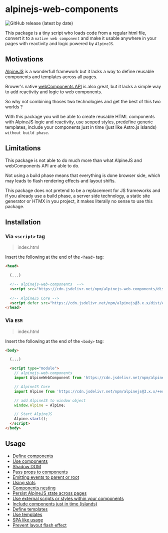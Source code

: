 # alpinejs-web-components


![GitHub release (latest by date)](https://img.shields.io/github/v/release/niconoclaste/alpinejs-web-components)

This package is a tiny script who loads code from a regular html file, convert it to a `native web component` and make it usable anywhere in your pages with reactivity and logic powered by `AlpineJS`.

<a name="motivations"></a>
## Motivations
[AlpineJS](https://github.com/alpinejs/alpine/) is a wonderfull framework but it lacks a way to define reusable components and templates across all pages.

Brower's native [webComponents API](https://developer.mozilla.org/en-US/docs/Web/API/Web_components) is also great, but it lacks a simple way to add reactivity and logic to web components.

So why not combining thoses two technologies and get the best of this two worlds ?

With this package you will be able to create reusable HTML components with AlpineJS logic and reactivity, use scoped styles, predefine generic templates, include your components just in time (just like Astro.js islands) `without build phase`.

<a name="limitations"></a>
## Limitations
This package is not able to do much more than what AlpineJS and webComponents API are able to do.

Not using a build phase means that everything is done browser side, which may leads to flash rendering effects and layout shifts.

This package does not pretend to be a replacement for JS frameworks and if you already use a build phase, a server side technology, a static site generator or HTMX in you project, it makes literally no sense to use this package.

<a name="installation"></a>
## Installation
### Via `<script>` tag

> index.html

Insert the following at the end of the `<head>` tag:
```html
<head>

  (...)

  <!-- alpinejs-web-components  -->
  <script src="https://cdn.jsdelivr.net/npm/alpinejs-web-components/dist/cdn.min.js"></script>
  
  <!-- AlpineJS Core -->
  <script defer src="https://cdn.jsdelivr.net/npm/alpinejs@3.x.x/dist/cdn.min.js"></script>
</head>
```

### Via `ESM`
> index.html

Insert the following at the end of the `<body>` tag:
```html
<body>

  (...)

  <script type="module">
    // alpinejs-web-components
    import AlpineWebComponent from 'https://cdn.jsdelivr.net/npm/alpinejs-web-components/dist/esm.min.js';

    // AlpineJS Core
    import Alpine from 'https://cdn.jsdelivr.net/npm/alpinejs@3.x.x/+esm';

    // add AlpineJS to window object
    window.Alpine = Alpine;

    // Start AlpineJS
    Alpine.start();
  </script>
</body>
```

<a name="usage"></a>
## Usage
<ul>
  <li><a href="#define-components">Define components</a></li>
  <li><a href="#use-components">Use components</a></li>
  <li><a href="#shadow-dom">Shadow DOM</a></li>
  <li><a href="#props">Pass props to components</a></li>
  <li><a href="#emmits">Emitting events to parent or root</a></li>
  <li><a href="#slots">Using slots</a></li>
  <li><a href="#nesting">Components nesting</a></li>
  <li><a href="#persist">Persist AlpineJS state across pages</a></li>
  <li><a href="#external">Use external scripts or styles within your components</a></li>
  <li><a href="#islands">Include components just in time (islands)</a></li>
  <li><a href="#define-templates">Define templates</a></li>
  <li><a href="#use-templates">Use templates</a></li>
  <li><a href="#spa">SPA like usage</a></li>
  <li><a href="#layout-flash">Prevent layout flash effect</a></li>
</ul>